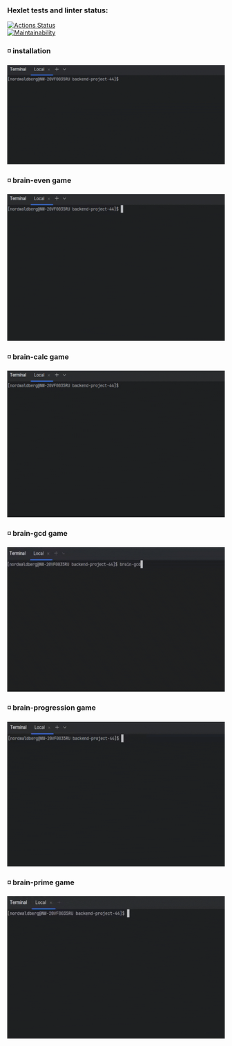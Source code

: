 ### Hexlet tests and linter status:
[![Actions Status](https://github.com/nordwaldberg/backend-project-44/actions/workflows/hexlet-check.yml/badge.svg)](https://github.com/nordwaldberg/backend-project-44/actions)<br/>
[![Maintainability](https://api.codeclimate.com/v1/badges/e31c4b59f915f3a0bf16/maintainability)](https://codeclimate.com/github/nordwaldberg/backend-project-44/maintainability)

### ◽ installation
<div style="text-align: center">
    <img 
        src="assets/installation.gif" 
        width="550" 
        height="230" 
        alt="demo_installation"
    >
</div>

### ◽ brain-even game
<div style="text-align: center">
    <img 
        src="assets/demo_even.gif" 
        width="550" 
        height="340" 
        alt="demo_even"
    >
</div>

### ◽ brain-calc game
<div style="text-align: center">
    <img 
        src="assets/demo_calc.gif" 
        width="550" 
        height="340" 
        alt="demo_calc"
    >
</div>

### ◽ brain-gcd game
<div style="text-align: center">
    <img 
        src="assets/demo_gcd.gif" 
        width="550" 
        height="335" 
        alt="demo_gcd"
    >
</div>

### ◽ brain-progression game
<div style="text-align: center">
    <img 
        src="assets/demo_progression.gif" 
        width="550" 
        height="335" 
        alt="demo_progression"
    >
</div>

### ◽ brain-prime game
<div style="text-align: center">
    <img 
        src="assets/demo_prime.gif" 
        width="550" 
        height="330" 
        alt="demo_prime"
    >
</div>